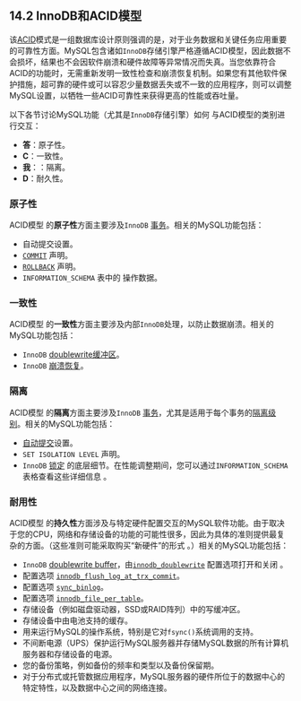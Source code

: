 ## 14.2 InnoDB和ACID模型



该[ACID](https://dev.mysql.com/doc/refman/5.7/en/glossary.html#glos_acid)模式是一组数据库设计原则强调的是，对于业务数据和关键任务应用重要的可靠性方面。MySQL包含诸如`InnoDB`存储引擎严格遵循ACID模型，因此数据不会损坏，结果也不会因软件崩溃和硬件故障等异常情况而失真。当您依靠符合ACID的功能时，无需重新发明一致性检查和崩溃恢复机制。如果您有其他软件保护措施，超可靠的硬件或可以容忍少量数据丢失或不一致的应用程序，则可以调整MySQL设置，以牺牲一些ACID可靠性来获得更高的性能或吞吐量。

以下各节讨论MySQL功能（尤其是`InnoDB`存储引擎）如何 与ACID模型的类别进行交互：

- **答**：原子性。
- **C**：一致性。
- **我**：：隔离。
- **D**：耐久性。

### 原子性

ACID模型 的**原子性**方面主要涉及`InnoDB` [事务](https://dev.mysql.com/doc/refman/5.7/en/glossary.html#glos_transaction)。相关的MySQL功能包括：

- 自动提交设置。
- [`COMMIT`](https://dev.mysql.com/doc/refman/5.7/en/commit.html) 声明。
- [`ROLLBACK`](https://dev.mysql.com/doc/refman/5.7/en/commit.html) 声明。
- `INFORMATION_SCHEMA` 表中的 操作数据。

### 一致性

ACID模型 的**一致性**方面主要涉及内部`InnoDB`处理，以防止数据崩溃。相关的MySQL功能包括：

- `InnoDB` [doublewrite缓冲区](https://dev.mysql.com/doc/refman/5.7/en/glossary.html#glos_doublewrite_buffer)。
- `InnoDB` [崩溃恢复](https://dev.mysql.com/doc/refman/5.7/en/glossary.html#glos_crash_recovery)。

### 隔离

ACID模型 的**隔离**方面主要涉及`InnoDB` [事务](https://dev.mysql.com/doc/refman/5.7/en/glossary.html#glos_transaction)，尤其是适用于每个事务的[隔离级别](https://dev.mysql.com/doc/refman/5.7/en/glossary.html#glos_isolation_level)。相关的MySQL功能包括：

- [自动提交](https://dev.mysql.com/doc/refman/5.7/en/glossary.html#glos_autocommit)设置。
- `SET ISOLATION LEVEL` 声明。
- `InnoDB` [锁定](https://dev.mysql.com/doc/refman/5.7/en/glossary.html#glos_locking) 的底层细节。在性能调整期间，您可以通过`INFORMATION_SCHEMA`表格查看这些详细信息 。

### 耐用性

ACID模型 的**持久性**方面涉及与特定硬件配置交互的MySQL软件功能。由于取决于您的CPU，网络和存储设备的功能的可能性很多，因此为具体的准则提供最复杂的方面。（这些准则可能采取购买“新硬件”的形式 。）相关的MySQL功能包括：

- `InnoDB` [doublewrite buffer](https://dev.mysql.com/doc/refman/5.7/en/glossary.html#glos_doublewrite_buffer)，由[`innodb_doublewrite`](https://dev.mysql.com/doc/refman/5.7/en/innodb-parameters.html#sysvar_innodb_doublewrite) 配置选项打开和关闭 。
- 配置选项 [`innodb_flush_log_at_trx_commit`](https://dev.mysql.com/doc/refman/5.7/en/innodb-parameters.html#sysvar_innodb_flush_log_at_trx_commit)。
- 配置选项 [`sync_binlog`](https://dev.mysql.com/doc/refman/5.7/en/replication-options-binary-log.html#sysvar_sync_binlog)。
- 配置选项 [`innodb_file_per_table`](https://dev.mysql.com/doc/refman/5.7/en/innodb-parameters.html#sysvar_innodb_file_per_table)。
- 存储设备（例如磁盘驱动器，SSD或RAID阵列）中的写缓冲区。
- 存储设备中由电池支持的缓存。
- 用来运行MySQL的操作系统，特别是它对`fsync()`系统调用的支持。
- 不间断电源（UPS）保护运行MySQL服务器并存储MySQL数据的所有计算机服务器和存储设备的电源。
- 您的备份策略，例如备份的频率和类型以及备份保留期。
- 对于分布式或托管数据应用程序，MySQL服务器的硬件所位于的数据中心的特定特性，以及数据中心之间的网络连接。